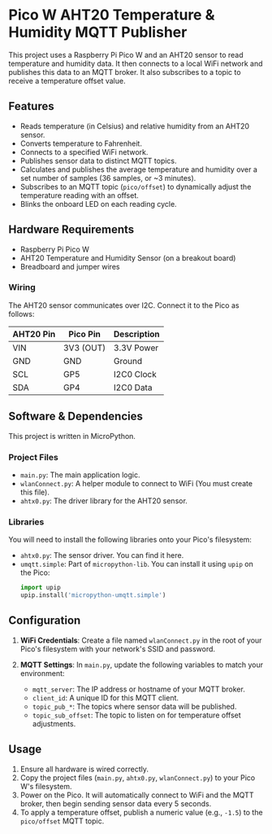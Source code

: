 # Pico W AHT20 Temperature & Humidity MQTT Publisher

This project uses a Raspberry Pi Pico W and an AHT20 sensor to read temperature and humidity data. It then connects to a local WiFi network and publishes this data to an MQTT broker. It also subscribes to a topic to receive a temperature offset value.

## Features

- Reads temperature (in Celsius) and relative humidity from an AHT20 sensor.
- Converts temperature to Fahrenheit.
- Connects to a specified WiFi network.
- Publishes sensor data to distinct MQTT topics.
- Calculates and publishes the average temperature and humidity over a set number of samples (36 samples, or ~3 minutes).
- Subscribes to an MQTT topic (`pico/offset`) to dynamically adjust the temperature reading with an offset.
- Blinks the onboard LED on each reading cycle.

## Hardware Requirements

- Raspberry Pi Pico W
- AHT20 Temperature and Humidity Sensor (on a breakout board)
- Breadboard and jumper wires

### Wiring

The AHT20 sensor communicates over I2C. Connect it to the Pico as follows:

| AHT20 Pin | Pico Pin | Description      |
|-----------|----------|------------------|
| VIN       | 3V3 (OUT)| 3.3V Power       |
| GND       | GND      | Ground           |
| SCL       | GP5      | I2C0 Clock       |
| SDA       | GP4      | I2C0 Data        |

## Software & Dependencies

This project is written in MicroPython.

### Project Files

- `main.py`: The main application logic.
- `wlanConnect.py`: A helper module to connect to WiFi (You must create this file).
- `ahtx0.py`: The driver library for the AHT20 sensor.

### Libraries

You will need to install the following libraries onto your Pico's filesystem:

- `ahtx0.py`: The sensor driver. You can find it here.
- `umqtt.simple`: Part of `micropython-lib`. You can install it using `upip` on the Pico:
  ```python
  import upip
  upip.install('micropython-umqtt.simple')
  ```

## Configuration

1.  **WiFi Credentials**: Create a file named `wlanConnect.py` in the root of your Pico's filesystem with your network's SSID and password.

2.  **MQTT Settings**: In `main.py`, update the following variables to match your environment:
    - `mqtt_server`: The IP address or hostname of your MQTT broker.
    - `client_id`: A unique ID for this MQTT client.
    - `topic_pub_*`: The topics where sensor data will be published.
    - `topic_sub_offset`: The topic to listen on for temperature offset adjustments.

## Usage

1.  Ensure all hardware is wired correctly.
2.  Copy the project files (`main.py`, `ahtx0.py`, `wlanConnect.py`) to your Pico W's filesystem.
3.  Power on the Pico. It will automatically connect to WiFi and the MQTT broker, then begin sending sensor data every 5 seconds.
4.  To apply a temperature offset, publish a numeric value (e.g., `-1.5`) to the `pico/offset` MQTT topic.